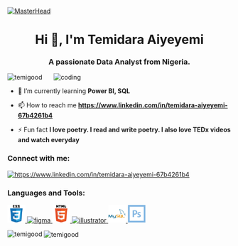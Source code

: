 [![MasterHead](https://thumbs.dreamstime.com/b/data-analysis-business-marketing-analytics-concept-big-data-internet-marketing-flat-design-vector-line-illustration-data-114218337.jpg)](https://rishavchanda.io)
<h1 align="center">Hi 👋, I'm Temidara Aiyeyemi</h1>
<h3 align="center">A passionate Data Analyst from Nigeria.</h3>
<img align="right" alt="coding" width="400" src="https://img.freepik.com/free-vector/data-inform-illustration-concept_114360-864.jpg?w=2000">

<p align="left"> <img src="https://komarev.com/ghpvc/?username=temigood&label=Profile%20views&color=0e75b6&style=flat" alt="temigood" /> </p>

- 🌱 I’m currently learning **Power BI, SQL**

- 📫 How to reach me **https://www.linkedin.com/in/temidara-aiyeyemi-67b4261b4**

- ⚡ Fun fact **I love poetry. I read and write poetry. I also love TEDx videos and watch everyday**

<h3 align="left">Connect with me:</h3>
<p align="left">
<a href="https://linkedin.com/in/https://www.linkedin.com/in/temidara-aiyeyemi-67b4261b4" target="blank"><img align="center" src="https://raw.githubusercontent.com/rahuldkjain/github-profile-readme-generator/master/src/images/icons/Social/linked-in-alt.svg" alt="https://www.linkedin.com/in/temidara-aiyeyemi-67b4261b4" height="30" width="40" /></a>
</p>

<h3 align="left">Languages and Tools:</h3>
<p align="left"> <a href="https://www.w3schools.com/css/" target="_blank" rel="noreferrer"> <img src="https://raw.githubusercontent.com/devicons/devicon/master/icons/css3/css3-original-wordmark.svg" alt="css3" width="40" height="40"/> </a> <a href="https://www.figma.com/" target="_blank" rel="noreferrer"> <img src="https://www.vectorlogo.zone/logos/figma/figma-icon.svg" alt="figma" width="40" height="40"/> </a> <a href="https://www.w3.org/html/" target="_blank" rel="noreferrer"> <img src="https://raw.githubusercontent.com/devicons/devicon/master/icons/html5/html5-original-wordmark.svg" alt="html5" width="40" height="40"/> </a> <a href="https://www.adobe.com/in/products/illustrator.html" target="_blank" rel="noreferrer"> <img src="https://www.vectorlogo.zone/logos/adobe_illustrator/adobe_illustrator-icon.svg" alt="illustrator" width="40" height="40"/> </a> <a href="https://www.mysql.com/" target="_blank" rel="noreferrer"> <img src="https://raw.githubusercontent.com/devicons/devicon/master/icons/mysql/mysql-original-wordmark.svg" alt="mysql" width="40" height="40"/> </a> <a href="https://www.photoshop.com/en" target="_blank" rel="noreferrer"> <img src="https://raw.githubusercontent.com/devicons/devicon/master/icons/photoshop/photoshop-line.svg" alt="photoshop" width="40" height="40"/> </a> </p>

<p><img align="left" src="https://github-readme-stats.vercel.app/api/top-langs?username=temigood&show_icons=true&locale=en&layout=compact" alt="temigood" /></p>

<p>&nbsp;<img align="center" src="https://github-readme-stats.vercel.app/api?username=temigood&show_icons=true&locale=en" alt="temigood" /></p>
